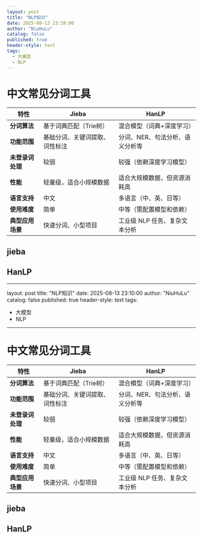 ```yaml
---
layout: post
title: "NLP知识"
date: 2025-08-13 23:10:00
author: "NiuHuLu"
catalog: false
published: true
header-style: text
tags:
  - 大模型
  - NLP
---
```



# 中文常见分词工具

| 特性               | Jieba                          | HanLP                          |
|--------------------|-------------------------------|--------------------------------|
| **分词算法**       | 基于词典匹配（Trie树）         | 混合模型（词典+深度学习）       |
| **功能范围**       | 基础分词、关键词提取、词性标注 | 分词、NER、句法分析、语义分析等 |
| **未登录词处理**   | 较弱                           | 较强（依赖深度学习模型）        |
| **性能**           | 轻量级，适合小规模数据         | 适合大规模数据，但资源消耗高    |
| **语言支持**       | 中文                           | 多语言（中、英、日等）          |
| **使用难度**       | 简单                           | 中等（需配置模型和依赖）        |
| **典型应用场景**   | 快速分词、小型项目             | 工业级 NLP 任务、复杂文本分析   |

## jieba


## HanLP



---
layout: post
title: "NLP知识"
date: 2025-08-13 23:10:00
author: "NiuHuLu"
catalog: false
published: true
header-style: text
tags:
  - 大模型
  - NLP
---


# 中文常见分词工具

| 特性               | Jieba                          | HanLP                          |
|--------------------|-------------------------------|--------------------------------|
| **分词算法**       | 基于词典匹配（Trie树）         | 混合模型（词典+深度学习）       |
| **功能范围**       | 基础分词、关键词提取、词性标注 | 分词、NER、句法分析、语义分析等 |
| **未登录词处理**   | 较弱                           | 较强（依赖深度学习模型）        |
| **性能**           | 轻量级，适合小规模数据         | 适合大规模数据，但资源消耗高    |
| **语言支持**       | 中文                           | 多语言（中、英、日等）          |
| **使用难度**       | 简单                           | 中等（需配置模型和依赖）        |
| **典型应用场景**   | 快速分词、小型项目             | 工业级 NLP 任务、复杂文本分析   |

## jieba


## HanLP


